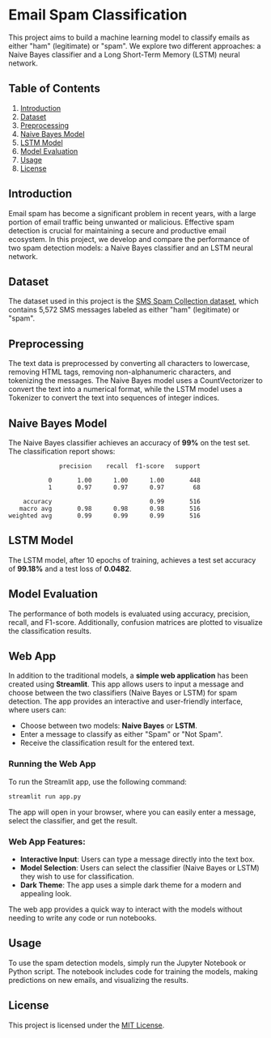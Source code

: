 # Email Spam Classification

This project aims to build a machine learning model to classify emails as either "ham" (legitimate) or "spam". We explore two different approaches: a Naive Bayes classifier and a Long Short-Term Memory (LSTM) neural network.

## Table of Contents
1. [Introduction](#introduction)
2. [Dataset](#dataset)
3. [Preprocessing](#preprocessing)
4. [Naive Bayes Model](#naive-bayes-model)
5. [LSTM Model](#lstm-model)
6. [Model Evaluation](#model-evaluation)
7. [Usage](#usage)
8. [License](#license)

## Introduction
Email spam has become a significant problem in recent years, with a large portion of email traffic being unwanted or malicious. Effective spam detection is crucial for maintaining a secure and productive email ecosystem. In this project, we develop and compare the performance of two spam detection models: a Naive Bayes classifier and an LSTM neural network.

## Dataset
The dataset used in this project is the [SMS Spam Collection dataset](https://www.kaggle.com/datasets/uciml/sms-spam-collection-dataset), which contains 5,572 SMS messages labeled as either "ham" (legitimate) or "spam".

## Preprocessing
The text data is preprocessed by converting all characters to lowercase, removing HTML tags, removing non-alphanumeric characters, and tokenizing the messages. The Naive Bayes model uses a CountVectorizer to convert the text into a numerical format, while the LSTM model uses a Tokenizer to convert the text into sequences of integer indices.

## Naive Bayes Model
The Naive Bayes classifier achieves an accuracy of **99%** on the test set. The classification report shows:

```
              precision    recall  f1-score   support

           0       1.00      1.00      1.00       448
           1       0.97      0.97      0.97        68

    accuracy                           0.99       516
   macro avg       0.98      0.98      0.98       516
weighted avg       0.99      0.99      0.99       516
```

## LSTM Model
The LSTM model, after 10 epochs of training, achieves a test set accuracy of **99.18%** and a test loss of **0.0482**.

## Model Evaluation
The performance of both models is evaluated using accuracy, precision, recall, and F1-score. Additionally, confusion matrices are plotted to visualize the classification results.

## Web App
In addition to the traditional models, a **simple web application** has been created using **Streamlit**. This app allows users to input a message and choose between the two classifiers (Naive Bayes or LSTM) for spam detection. The app provides an interactive and user-friendly interface, where users can:

- Choose between two models: **Naive Bayes** or **LSTM**.
- Enter a message to classify as either "Spam" or "Not Spam".
- Receive the classification result for the entered text.

### Running the Web App
To run the Streamlit app, use the following command:

```bash
streamlit run app.py
```

The app will open in your browser, where you can easily enter a message, select the classifier, and get the result.

### Web App Features:
- **Interactive Input**: Users can type a message directly into the text box.
- **Model Selection**: Users can select the classifier (Naive Bayes or LSTM) they wish to use for classification.
- **Dark Theme**: The app uses a simple dark theme for a modern and appealing look.

The web app provides a quick way to interact with the models without needing to write any code or run notebooks.

## Usage
To use the spam detection models, simply run the Jupyter Notebook or Python script. The notebook includes code for training the models, making predictions on new emails, and visualizing the results.

## License
This project is licensed under the [MIT License](LICENSE).
